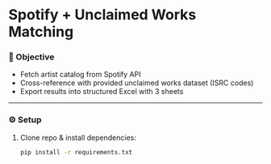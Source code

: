 # Spotify + Unclaimed Works Matching

### 🎯 Objective
- Fetch artist catalog from Spotify API  
- Cross-reference with provided unclaimed works dataset (ISRC codes)  
- Export results into structured Excel with 3 sheets  

---

### ⚙️ Setup
1. Clone repo & install dependencies:
   ```bash
   pip install -r requirements.txt
